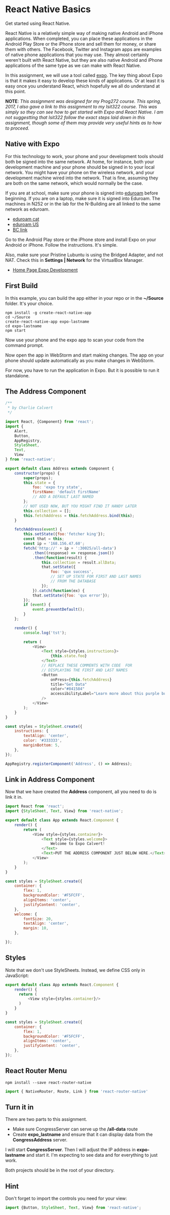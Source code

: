 # React Native Basics

Get started using React Native.

React Native is a relatively simple way of making native Android and iPhone applications. When completed, you can place these applications in the Android Play Store or the iPhone store and sell them for money, or share them with others. The Facebook, Twitter and Instagram apps are examples of native phone applications that you may use. They almost certainly weren't built with React Native, but they are also native Android and iPhone applications of the same type as we can make with React Native.

In this assignment, we will use a tool called [expo](https://expo.io/). The key thing about Expo is that it makes it easy to develop these kinds of applications. Or at least it is easy once you understand React, which hopefully we all do understand at this point.

**NOTE**: _This assignment was designed for my Prog272 course. This spring, 2017, I also gave a link to this assignment to my Isit322 course. This was simply so they can see how to get started with Expo and React Native. I am not suggestting that Isit322 follow the exact steps laid down in this assignment, though some of them may provide very useful hints as to how to proceed._

## Native with Expo

For this technology to work, your phone and your development tools should both be signed into the same network. At home, for instance, both your development machine and your phone should be signed in to your local network. You might have your phone on the wireless network, and your development machine wired into the network. That is fine, assuming they are both on the same network, which would normally be the case.

If you are at school, make sure your phone is signed into [eduroam](https://cat.eduroam.org/) before beginning. If you are on a laptop, make sure it is signed into Eduroam. The machines in N252 or in the lab for the N-Building are all linked to the same network as eduroam.

- [eduroam cat][educat]
- [eduroam US](https://www.eduroam.us/)
- [BC link](http://www.bellevuecollege.edu/wireless/)

Go to the Android Play store or the iPhone store and install Expo on your Android or iPhone. Follow the instructions. It's simple.

[educat]: https://cat.eduroam.org/

Also, make sure your Pristine Lubuntu is using the Bridged Adapter, and not NAT. Check this in **Settings | Network** for the VirtualBox Manager.

- [Home Page Expo Development][hped]


## First Build

In this example, you can build the app either in your repo or in the **~/Source** folder. It's your choice.

```
npm install -g create-react-native-app
cd ~/Source
create-react-native-app expo-lastname
cd expo-lastname
npm start
```

Now use your phone and the expo app to scan your code from the command prompt.

[hped]: https://facebook.github.io/react-native/releases/next/docs/getting-started.html

Now open the app in WebStorm and start making changes. The app on your phone should update automatically as you make changes in WebStorm.

For now, you have to run the application in Expo. But it is possible to run it standalone.

## The Address Component

```javascript
/**
 * by Charlie Calvert
 */

import React, {Component} from 'react';
import {
    Alert,
    Button,
    AppRegistry,
    StyleSheet,
    Text,
    View
} from 'react-native';

export default class Address extends Component {
    constructor(props) {
        super(props);
        this.state = {
            foo: 'expo try state',
            firstName: 'default firstName'
            // ADD A DEFAULT LAST NAMED
        };
        // NOT USED NOW, BUT YOU MIGHT FIND IT HANDY LATER
        this.collection = [];
        this.fetchAddress = this.fetchAddress.bind(this);
    }

    fetchAddress(event) {
        this.setState({foo:'fetcher king'});
        const that = this;
        const ip = '168.156.47.60';
        fetch('http://' + ip + ':30025/all-data')
            .then((response) => response.json())
            .then(function(result) {
                this.collection = result.allData;
                that.setState({
                    foo: 'qux success',
                    // SET UP STATE FOR FIRST AND LAST NAMES
                    // FROM THE DATABASE
                });
            }).catch(function(ex) {
            that.setState({foo: 'qux error'});
        });
        if (event) {
            event.preventDefault();
        }
    };

    render() {
        console.log('tst');

        return (
            <View>
                <Text style={styles.instructions}>
                    {this.state.foo}
                </Text>
                // REPLACE THESE COMMENTS WITH CODE  FOR
                // DISPLAYING THE FIRST AND LAST NAMES
                <Button
                    onPress={this.fetchAddress}
                    title="Get Data"
                    color="#841584"
                    accessibilityLabel="Learn more about this purple button"
                />
            </View>
        );
    }
}

const styles = StyleSheet.create({
    instructions: {
        textAlign: 'center',
        color: '#333333',
        marginBottom: 5,
    },
});

AppRegistry.registerComponent('Address', () => Address);
```

## Link in Address Component

Now that we have created the **Address** component, all you need to do is link it in.

```javascript
import React from 'react';
import {StyleSheet, Text, View} from 'react-native';

export default class App extends React.Component {
    render() {
        return (
            <View style={styles.container}>
                <Text style={styles.welcome}>
                    Welcome to Expo Calvert!
                </Text>
                <Text>PUT THE ADDRESS COMPONENT JUST BELOW HERE.</Text>
            </View>
        );
    }
}

const styles = StyleSheet.create({
    container: {
        flex: 1,
        backgroundColor: '#F5FCFF',
        alignItems: 'center',
        justifyContent: 'center',
    },
    welcome: {
        fontSize: 20,
        textAlign: 'center',
        margin: 10,
    },

});
```

## Styles

Note that we don't use StyleSheets. Instead, we define CSS only in JavaScript:

```javascript
export default class App extends React.Component {
    render() {
      return (
          <View style={styles.container}/>
      )
    }
}

const styles = StyleSheet.create({
    container: {
        flex: 1,
        backgroundColor: '#F5FCFF',
        alignItems: 'center',
        justifyContent: 'center',
    },
});

```

## React Router Menu

```
npm install --save react-router-native
```

```javascript
import { NativeRouter, Route, Link } from 'react-router-native'
```

## Turn it in

There are two parts to this assignment.

- Make sure CongressServer can serve up the **/all-data** route
- Create **expo_lastname** and ensure that it can display data from the **CongressAddress** server.

I will start **CongressServer**. Then I will adjust the IP address in **expo-lastname** and start it. I'm expecting to see data and for everything to just work.

Both projects should be in the root of your directory.

## Hint

Don't forget to import the controls you need for your view:

```javascript
import {Button, StyleSheet, Text, View} from 'react-native';
```
